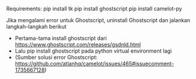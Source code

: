 Requirements:
pip install tk
pip install ghostscript
pip install camelot-py

Jika mengalami error untuk Ghostscript, uninstall Ghostscript dan jalankan langkah-langkah berikut
- Pertama-tama install ghostscript dari https://www.ghostscript.com/releases/gsdnld.html
- Lalu pip install ghostscript pada python virtual environment lagi
- (Sumber solusi error Ghostscript: https://github.com/atlanhq/camelot/issues/465#issuecomment-1735667128)
